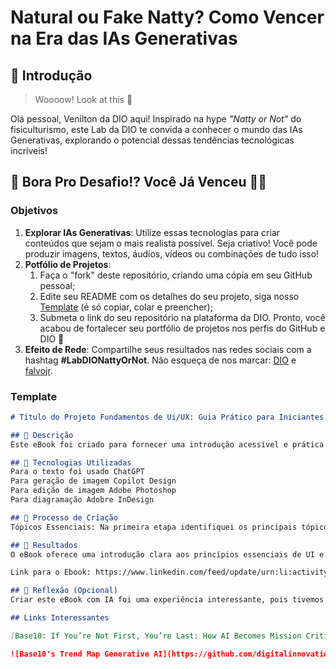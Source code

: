 # Natural ou Fake Natty? Como Vencer na Era das IAs Generativas

## 🚀 Introdução

> Woooow! Look at this 👀

Olá pessoal, Venilton da DIO aqui! Inspirado na hype _"Natty or Not"_ do fisiculturismo, este Lab da DIO te convida a conhecer o mundo das IAs Generativas, explorando o potencial dessas tendências tecnológicas incríveis!

## 🎯 Bora Pro Desafio!? Você Já Venceu 💪🤓

### Objetivos

1. **Explorar IAs Generativas**: Utilize essas tecnologias para criar conteúdos que sejam o mais realista possível. Seja criativo! Você pode produzir imagens, textos, áudios, vídeos ou combinações de tudo isso!
1. **Potfólio de Projetos**:
    1. Faça o "fork" deste repositório, criando uma cópia em seu GitHub pessoal;
    2. Edite seu README com os detalhes do seu projeto, siga nosso [Template](#template) (é só copiar, colar e preencher);
    3. Submeta o link do seu repositório na plataforma da DIO. Pronto, você acabou de fortalecer seu portfólio de projetos nos perfis do GitHub e DIO 🚀
1. **Efeito de Rede**: Compartilhe seus resultados nas redes sociais com a hashtag **#LabDIONattyOrNot**. Não esqueça de nos marcar: [DIO](https://www.linkedin.com/school/dio-makethechange) e [falvojr](https://www.linkedin.com/in/falvojr).

### Template

```markdown
# Título do Projeto Fundamentos de Ui/UX: Guia Prático para Iniciantes ;)

## 📒 Descrição
Este eBook foi criado para fornecer uma introdução acessível e prática aos fundamentos de UI (User Interface) e UX (User Experience). Destinado a iniciantes na área de design digital. Cada capítulo aborda aspectos chave de UI/UX, oferecendo uma visão geral que capacita o leitor a começar sua jornada no design de interfaces e experiências de usuário.

## 🤖 Tecnologias Utilizadas
Para o texto foi usado ChatGPT
Para geração de imagem Copilot Design
Para edição de imagem Adobe Photoshop
Para diagramação Adobre InDesign

## 🧐 Processo de Criação
Tópicos Essenciais: Na primeira etapa identifiquei os principais tópicos que precisariam ser cobertos para fornecer uma compreensão abrangente dos fundamentos de UI/UX. Em seguida usei o ChatGPT para gerar os textos de cada tópico/capítulo. Usei o Copilot Design para gerar a imagem da capa, em seguida fiz a edição necessário da capa no Photoshop. Para terminar usei o Adobe InDesign para diagramar as páginas do ebook.

## 🚀 Resultados
O eBook oferece uma introdução clara aos princípios essenciais de UI e UX. Com textos curtos, o guia ajuda iniciantes a entenderem e aplicarem conceitos fundamentais no design de interfaces e experiências de usuário.

Link para o Ebook: https://www.linkedin.com/feed/update/urn:li:activity:7205748346668433408/

## 💭 Reflexão (Opcional)
Criar este eBook com IA foi uma experiência interessante, pois tivemos que simplificar conceitos difíceis em textos curtos e claros. A IA ajudou a garantir precisão e tornar o guia útil para iniciantes em UI/UX.

## Links Interessantes

[Base10: If You’re Not First, You’re Last: How AI Becomes Mission Critical](https://base10.vc/post/generative-ai-mission-critical/)

![Base10's Trend Map Generative AI](https://github.com/digitalinnovationone/lab-natty-or-not/assets/730492/f4df26e8-f8f7-4419-8252-c69d73ea930c)
